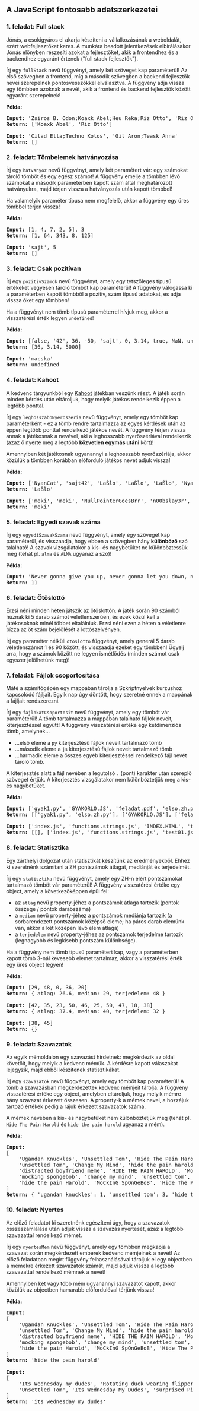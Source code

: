 <style>
    h1:first-of-type { display: none; }
</style>

# Szkriptnyelvek - 7. gyakorló feladatsor

## A JavaScript fontosabb adatszerkezetei


### 1. feladat: Full stack

Jónás, a csokigyáros el akarja készíteni a vállalkozásának a weboldalát, ezért webfejlesztőket keres. A munkára beadott jelentkezések elbírálásakor Jónás előnyben részesíti azokat a fejlesztőket, akik a frontendhez és a backendhez egyaránt értenek ("full stack fejlesztők").

Írj egy `fullStack` nevű függvényt, amely két szöveget kap paraméterül! Az első szövegben a frontend, míg a második szövegben a backend fejlesztők nevei szerepelnek pontosvesszőkkel elválasztva. A függvény adja vissza egy tömbben azoknak a nevét, akik a frontend és backend fejlesztők között egyaránt szerepelnek!

**Példa:**

<pre>
<b>Input:</b> 'Zsiros B. Odon;Koaxk Abel;Heu Reka;Riz Otto', 'Riz Otto;Rabsz Olga;Ga Zora;Trab Antal;Koaxk Abel;Winch Eszter'
<b>Return:</b> ['Koaxk Abel', 'Riz Otto']

<b>Input:</b> 'Citad Ella;Techno Kolos', 'Git Aron;Teask Anna'
<b>Return:</b> []
</pre>


### 2. feladat: Tömbelemek hatványozása

Írj egy `hatvanyoz` nevű függvényt, amely két paramétert vár: egy számokat tároló tömböt és egy egész számot! A függvény emelje a tömbben lévő számokat a második paraméterben kapott szám által meghatározott hatványukra, majd térjen vissza a hatványozás után kapott tömbbel!

Ha valamelyik paraméter típusa nem megfelelő, akkor a függvény egy üres tömbbel térjen vissza!

**Példa:**

<pre>
<b>Input:</b> [1, 4, 7, 2, 5], 3
<b>Return:</b> [1, 64, 343, 8, 125]

<b>Input:</b> 'sajt', 5
<b>Return:</b> []
</pre>


### 3. feladat: Csak pozitívan

Írj egy `pozitivSzamok` nevű függvényt, amely egy tetszőleges típusú értékeket vegyesen tároló tömböt kap paraméterül! A függvény válogassa ki a paraméterben kapott tömbből a pozitív, szám típusú adatokat, és adja vissza őket egy tömbben!

Ha a függvényt nem tömb típusú paraméterrel hívjuk meg, akkor a visszatérési érték legyen `undefined`!

**Példa:**

<pre>
<b>Input:</b> [false, '42', 36, -50, 'sajt', 0, 3.14, true, NaN, undefined, 5000]
<b>Return:</b> [36, 3.14, 5000]

<b>Input:</b> 'macska'
<b>Return:</b> undefined
</pre>


### 4. feladat: Kahoot

A kedvenc tárgyunkból egy [Kahoot](https://kahoot.it/) játékban veszünk részt. A játék során minden kérdés után eltároljuk, hogy melyik játékos rendelkezik éppen a legtöbb ponttal.

Írj egy `leghosszabbNyeroszeria` nevű függvényt, amely egy tömböt kap paraméterként - ez a tömb rendre tartalmazza az egyes kérdések után az éppen legtöbb ponttal rendelkező játékos nevét. A függvény térjen vissza annak a játékosnak a nevével, aki a leghosszabb nyerőszériával rendelkezik (azaz ő nyerte meg a legtöbb **közvetlen egymás utáni** kört)!

Amennyiben két játékosnak ugyanannyi a leghosszabb nyerőszériája, akkor közülük a tömbben korábban előforduló játékos nevét adjuk vissza!

**Példa:**

<pre>
<b>Input:</b> ['NyanCat', 'sajt42', 'Laßlo', 'Laßlo', 'Laßlo', 'NyanCat', 'NyanCat', 'sajt42']
<b>Return:</b> 'Laßlo'

<b>Input:</b> ['meki', 'meki', 'NullPointerGoesBrr', 'n00bslay3r', 'n00bslay3r']
<b>Return:</b> 'meki'
</pre>


### 5. feladat: Egyedi szavak száma

Írj egy `egyediSzavakSzama` nevű függvényt, amely egy szöveget kap paraméterül, és visszaadja, hogy ebben a szövegben hány **különböző** szó található! A szavak vizsgálatakor a kis- és nagybetűket ne különböztessük meg (tehát pl. `alma` és `ALMA` ugyanaz a szó)!

**Példa:**

<pre>
<b>Input:</b> 'Never gonna give you up, never gonna let you down, never gonna run around and desert you'
<b>Return:</b> 11
</pre>


### 6. feladat: Ötöslottó

Erzsi néni minden héten játszik az ötöslottón. A játék során 90 számból húznak ki 5 darab számot véletlenszerűen, és ezek közül kell a játékosoknak minél többet eltalálniuk. Erzsi néni ezen a héten a véletlenre bízza az öt szám bejelölését a lottószelvényen.

Írj egy paraméter nélküli `otoslotto` függvényt, amely generál 5 darab véletlenszámot 1 és 90 között, és visszaadja ezeket egy tömbben! Ügyelj arra, hogy a számok között ne legyen ismétlődés (minden számot csak egyszer jelölhetünk meg)!


### 7. feladat: Fájlok csoportosítása

Máté a számítógépén egy mappában tárolja a Szkriptnyelvek kurzushoz kapcsolódó fájljait. Egyik nap úgy döntött, hogy szeretné ennek a mappának a fájljait rendszerezni.

Írj egy `fajlokatCsoportosit` nevű függvényt, amely egy tömböt vár paraméterül! A tömb tartalmazza a mappában található fájlok neveit, kiterjesztéssel együtt! A függvény visszatérési értéke egy kétdimenziós tömb, amelynek...

* ...első eleme a `py` kiterjesztésű fájlok neveit tartalmazó tömb
* ...második eleme a `js` kiterjesztésű fájlok neveit tartalmazó tömb
* ...harmadik eleme a összes egyéb kiterjesztéssel rendelkező fájl nevét tároló tömb.

A kiterjesztés alatt a fájl nevében a legutolsó `.` (pont) karakter után szereplő szöveget értjük. A kiterjesztés vizsgálatakor nem különböztetjük meg a kis- és nagybetűket.

**Példa:**

<pre>
<b>Input:</b> ['gyak1.py', 'GYAKORLO.JS', 'feladat.pdf', 'elso.zh.py', 'riport.txt']
<b>Return:</b> [['gyak1.py', 'elso.zh.py'], ['GYAKORLO.JS'], ['feladat.pdf', 'riport.txt']]

<b>Input:</b> ['index.js', 'functions.strings.js', 'INDEX.HTML', 'test01.js']
<b>Return:</b> [[], ['index.js', 'functions.strings.js', 'test01.js'], ['INDEX.HTML']]
</pre>


### 8. feladat: Statisztika

Egy zárthelyi dolgozat után statisztikát készítünk az eredményekből. Ehhez ki szeretnénk számítani a ZH pontszámok átlagát, mediánját és terjedelmét.

Írj egy `statisztika` nevű függvényt, amely egy ZH-n elért pontszámokat tartalmazó tömböt vár paraméterül! A függvény visszatérési értéke egy object, amely a következőképpen épül fel:

* az `atlag` nevű property-jéhez a pontszámok átlaga tartozik (pontok összege / pontok darabszáma)
* a `median` nevű property-jéhez a pontszámok mediánja tartozik (a sorbarendezett pontszámok középső eleme; ha páros darab elemünk van, akkor a két középen lévő elem átlaga)
* a `terjedelem` nevű property-jéhez az pontszámok terjedelme tartozik (legnagyobb és legkisebb pontszám különbsége).

Ha a függvény nem tömb típusú paramétert kap, vagy a paraméterben kapott tömb 3-nál kevesebb elemet tartalmaz, akkor a visszatérési érték egy üres object legyen!

**Példa:**

<pre>
<b>Input:</b> [29, 48, 0, 36, 20]
<b>Return:</b> { atlag: 26.6, median: 29, terjedelem: 48 }

<b>Input:</b> [42, 35, 23, 50, 46, 25, 50, 47, 18, 38]
<b>Return:</b> { atlag: 37.4, median: 40, terjedelem: 32 }

<b>Input:</b> [38, 45]
<b>Return:</b> {}
</pre>


### 9. feladat: Szavazatok

Az egyik mémoldalon egy szavazást hirdetnek: megkérdezik az oldal követőit, hogy melyik a kedvenc mémük. A kérdésre kapott válaszokat lejegyzik, majd ebből készítenek statisztikákat.

Írj egy `szavazatok` nevű függvényt, amely egy tömböt kap paraméterül! A tömb  a szavazásban megkérdezettek kedvenc mémjeit tárolja. A függvény visszatérési értéke egy object, amelyben eltároljuk, hogy melyik mémre hány szavazat érkezett összesen. A property-k a mémek nevei, a hozzájuk tartozó értékek pedig a rájuk érkezett szavazatok száma.

A mémek nevében a kis- és nagybetűket nem különböztetjük meg (tehát pl. `Hide The Pain Harold` és `hide the pain harold` ugyanaz a mém).

**Példa:**

<pre>
<b>Input:</b> 
[
    'Ugandan Knuckles', 'Unsettled Tom', 'Hide The Pain Harold',
    'unsettled Tom', 'Change My Mind', 'hide the pain harold',
    'distracted boyfriend meme', 'HIDE THE PAIN HAROLD', 'Mocking Spongebob',
    'mocking spongebob', 'change my mind', 'unsettled tom',
    'hide the pain Harold', 'MoCkInG SpOnGeBoB', 'Hide The Pain Harold'
]
<b>Return:</b> { 'ugandan knuckles': 1, 'unsettled tom': 3, 'hide the pain harold': 5, 'change my mind': 2, 'distracted boyfriend meme': 1, 'mocking spongebob': 3 }
</pre>


### 10. feladat: Nyertes

Az előző feladatot ki szeretnénk egészíteni úgy, hogy a szavazatok összeszámlálása után adjuk vissza a szavazás nyertesét, azaz a legtöbb szavazattal rendelkező mémet.

Írj egy `nyertesMem` nevű függvényt, amely egy tömbben megkapja a szavazat során megkérdezett emberek kedvenc mémjeinek a nevét! Az előző feladatban megírt függvény felhasználásával tároljuk el egy objectben a mémekre érkezett szavazatok számát, majd adjuk vissza a legtöbb szavazattal rendelkező mémnek a nevét!

Amennyiben két vagy több mém ugyanannyi szavazatot kapott, akkor közülük az objectben hamarabb előfordulóval térjünk vissza!

**Példa:**

<pre>
<b>Input:</b> 
[
    'Ugandan Knuckles', 'Unsettled Tom', 'Hide The Pain Harold',
    'unsettled Tom', 'Change My Mind', 'hide the pain harold',
    'distracted boyfriend meme', 'HIDE THE PAIN HAROLD', 'Mocking Spongebob',
    'mocking spongebob', 'change my mind', 'unsettled tom',
    'hide the pain Harold', 'MoCkInG SpOnGeBoB', 'Hide The Pain Harold'
]
<b>Return:</b> 'hide the pain harold'

<b>Input:</b>
[
    'Its Wednesday my dudes', 'Rotating duck wearing flippers', 'unsettled tom',
    'Unsettled Tom', 'Its Wednesday My Dudes', 'surprised Pikachu'
]
<b>Return:</b> 'its wednesday my dudes'
</pre>